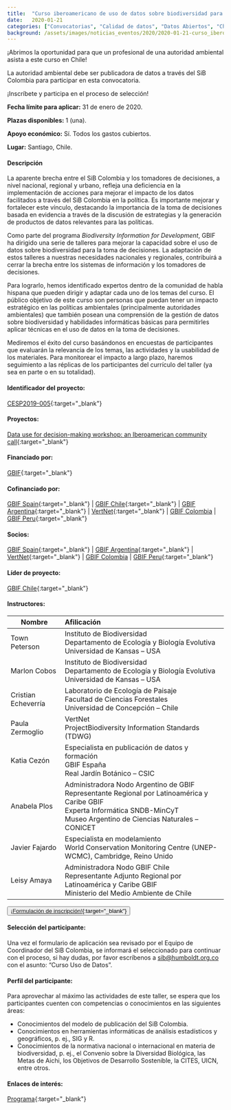 ```yaml
---
title:  "Curso iberoamericano de uso de datos sobre biodiversidad para la toma de decisiones"
date:   2020-01-21
categories: ["Convocatorias", "Calidad de datos", "Datos Abiertos", "Chile", "2020"]
background: /assets/images/noticias_eventos/2020/2020-01-21-curso_iberoamericano_de_datos.jpg
---
```


¡Abrimos la oportunidad para que un profesional de una autoridad ambiental asista a este curso en Chile!

La autoridad ambiental debe ser publicadora de datos a través del SiB Colombia para participar en esta convocatoria.

¡Inscríbete y participa en el proceso de selección!

**Fecha límite para aplicar:** 31 de enero de 2020.

**Plazas disponibles:** 1 (una).

**Apoyo económico:** Sí. Todos los gastos cubiertos.

**Lugar:** Santiago, Chile.

#### Descripción

La aparente brecha entre el SiB Colombia y los tomadores de decisiones, a nivel nacional, regional y urbano, refleja una deficiencia en la implementación de acciones para mejorar el impacto de los datos facilitados a través del SiB Colombia en la política. Es importante mejorar y fortalecer este vínculo, destacando la importancia de la toma de decisiones basada en evidencia a través de la discusión de estrategias y la generación de productos de datos relevantes para las políticas.

Como parte del programa *Biodiversity Information for Development*, GBIF ha dirigido una serie de talleres para mejorar la capacidad sobre el uso de datos sobre biodiversidad para la toma de decisiones. La adaptación de estos talleres a nuestras necesidades nacionales y regionales, contribuirá a cerrar la brecha entre los sistemas de información y los tomadores de decisiones.

Para lograrlo, hemos identificado expertos dentro de la comunidad de habla hispana que pueden dirigir y adaptar cada uno de los temas del curso. El público objetivo de este curso son personas que puedan tener un impacto estratégico en las políticas ambientales (principalmente autoridades ambientales) que también posean una comprensión de la gestión de datos sobre biodiversidad y habilidades informáticas básicas para permitirles aplicar técnicas en el  uso de datos en la toma de decisiones.

Mediremos el éxito del curso basándonos en encuestas de participantes que evaluarán la relevancia de los temas, las actividades y la usabilidad de los materiales. Para monitorear el impacto a largo plazo, haremos seguimiento a las réplicas de los participantes del currículo del taller (ya sea en parte o en su totalidad).

#### Identificador del proyecto:

[CESP2019-005](https://www.gbif.org/project/4dnLgIg7Ih9HekXEIkuG6A/data-use-for-decision-making-workshop-an-iberoamerican-community-call){:target="_blank"}

#### Proyectos:

[Data use for decision-making workshop: an Iberoamerican community call](https://www.gbif.org/project/4dnLgIg7Ih9HekXEIkuG6A/data-use-for-decision-making-workshop-an-iberoamerican-community-call){:target="_blank"}

#### Financiado por:

[GBIF](http://www.gbif.org/){:target="_blank"}

#### Cofinanciado por:

[GBIF Spain](http://www.gbif.es/){:target="_blank"} \| [GBIF Chile](http://www.gbif.org/country/CL/summary){:target="_blank"} \| [GBIF Argentina](http://www.sndb.mincyt.gob.ar/){:target="_blank"} \| [VertNet](http://vertnet.org/index.html){:target="_blank"} \| [GBIF Colombia](/) \| [GBIF Peru](https://www.gbif.org/es/country/PE/about){:target="_blank"}

#### Socios:

[GBIF Spain](http://www.gbif.es/){:target="_blank"} \| [GBIF Argentina](http://www.sndb.mincyt.gob.ar/){:target="_blank"} \| [VertNet](http://vertnet.org/index.html){:target="_blank"} \| [GBIF Colombia](/) \| [GBIF Peru](https://www.gbif.org/es/country/PE/about){:target="_blank"}

#### Líder de proyecto:

[GBIF Chile](http://www.gbif.org/country/CL/summary){:target="_blank"}

#### Instructores:

|Nombre | Afilicación |
|------------- |:-------------|
| Town Peterson | Instituto de Biodiversidad <br> Departamento de Ecología y Biología Evolutiva <br> Universidad de Kansas – USA | 
| Marlon Cobos | Instituto de Biodiversidad<br>Departamento de Ecología y Biología Evolutiva<br>Universidad de Kansas – USA | 
| Cristian Echeverría | Laboratorio de Ecología de Paisaje<br>Facultad de Ciencias Forestales<br>Universidad de Concepción – Chile | 
| Paula Zermoglio | VertNet <br>ProjectBiodiversity Information Standards (TDWG) | 
| Katia Cezón | Especialista en publicación de datos y formación <br>GBIF España <br>Real Jardín Botánico – CSIC | 
| Anabela Plos | Administradora Nodo Argentino de GBIF <br>Representante Regional por Latinoamérica y Caribe GBIF <br>Experta Informática SNDB-MinCyT <br>Museo Argentino de Ciencias Naturales – CONICET | 
| Javier Fajardo | Especialista en modelamiento <br>World Conservation Monitoring Centre (UNEP-WCMC), Cambridge, Reino Unido | 
| Leisy Amaya | Administradora Nodo GBIF Chile<br> Representante Adjunto Regional por Latinoamérica y Caribe GBIF <br>Ministerio del Medio Ambiente de Chile| 

<button class="button">[¡Formulación de inscripción!](https://docs.google.com/forms/d/1r5BI8lVCtm4MQSdhhyQnNZXCGQiHdttyEc1N9Gq3LBs/prefill+){:target="_blank"}</button>

#### Selección del participante:
Una vez el formulario de aplicación sea revisado por el Equipo de Coordinador del SiB Colombia, se informará el seleccionado para continuar con el proceso, si hay dudas, por favor escríbenos a [sib@humboldt.org.co](sib@humboldt.org.co) con el asunto: “Curso Uso de Datos”.

#### Perfil del participante:
Para aprovechar al máximo las actividades de este taller, se espera que los participantes cuenten con competencias o conocimientos en las siguientes áreas:

- Conocimientos del modelo de publicación del SiB Colombia.
- Conocimientos en herramientas informáticas de análisis estadísticos y geográficos, p. ej., SIG y R.
- Conocimientos de la normativa nacional o internacional en materia de biodiversidad, p. ej., el Convenio sobre la Diversidad Biológica, las Metas de Aichi, los Objetivos de Desarrollo Sostenible, la CITES, UICN, entre otros.

#### Enlaces de interés:

[Programa](https://drive.google.com/file/d/1WzpiDDDGix7Lq8lAlD9kOp5EAqmxj5F8/view){:target="_blank"}
